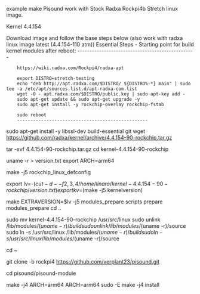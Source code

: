 example make Pisound work with Stock Radxa Rockpi4b Stretch linux image.

Kernel 4.4.154 

Download image and follow the base steps below 
(also work with radxa linux image latest (4.4.154-110 atm))
	Essential Steps - Starting point for build kernel modules after reboot:
		-------------------------------------------------

		https://wiki.radxa.com/Rockpi4/radxa-apt

		export DISTRO=stretch-testing	
		echo "deb http://apt.radxa.com/$DISTRO/ ${DISTRO%-*} main" | sudo tee -a /etc/apt/sources.list.d/apt-radxa-com.list
		wget -O - apt.radxa.com/$DISTRO/public.key | sudo apt-key add -	
		sudo apt-get update && sudo apt-get upgrade -y	
		sudo apt-get install -y rockchip-overlay rockchip-fstab	

		sudo reboot
		-------------------------------------------------

sudo apt-get install -y libssl-dev build-essential git
wget https://github.com/radxa/kernel/archive/4.4.154-90-rockchip.tar.gz

tar -xvf 4.4.154-90-rockchip.tar.gz
cd kernel-4.4.154-90-rockchip 

uname -r > version.txt 
export ARCH=arm64
			
make -j5 rockchip_linux_defconfig

export lv=-$(cut -d- -f2,3,4 /home/linaro/kernel-4.4.154-90-rockchip/version.txt)
export kv=$(make -j5 kernelversion) 
			
make EXTRAVERSION=$lv -j5  modules_prepare scripts prepare modules_prepare
cd ..
			
sudo mv kernel-4.4.154-90-rockchip /usr/src/linux
sudo unlink /lib/modules/$(uname -r)/build
sudo unlink /lib/modules/$(uname -r)/source
sudo ln -s /usr/src/linux /lib/modules/$(uname -r)/build
sudo ln -s /usr/src/linux /lib/modules/$(uname -r)/source
		
cd ~

git clone -b rockpi4 https://github.com/verplant23/pisound.git

cd pisound/pisound-module

make -j4 ARCH=arm64
ARCH=arm64 sudo -E make -j4 install
